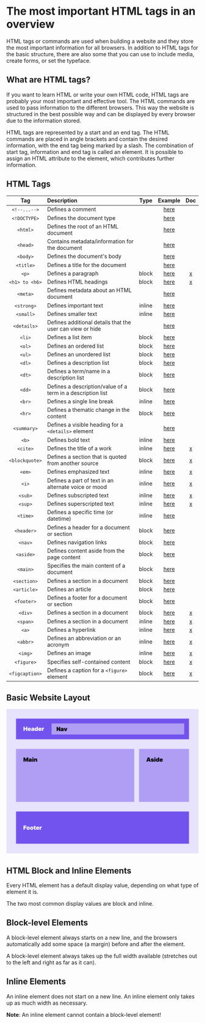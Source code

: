 # The most important HTML tags in an overview

HTML tags or commands are used when building a website and they store the most important information for all browsers. In addition to HTML tags for the basic structure, there are also some that you can use to include media, create forms, or set the typeface.

## What are HTML tags?

If you want to learn HTML or write your own HTML code, HTML tags are probably your most important and effective tool. The HTML commands are used to pass information to the different browsers. This way the website is structured in the best possible way and can be displayed by every browser due to the information stored.

HTML tags are represented by a start and an end tag. The HTML commands are placed in angle brackets and contain the desired information, with the end tag being marked by a slash. The combination of start tag, information and end tag is called an element. It is possible to assign an HTML attribute to the element, which contributes further information.

## HTML Tags

|Tag|Description|Type|Example|Doc|
|:-:|:-|:-:|:-:|:-:|
|`<!--...-->`|Defines a comment| |[here](examples/comment.html)||
|`<!DOCTYPE>`|Defines the document type| |[here](examples/basic.html)||
|`<html>`|Defines the root of an HTML document| |[here](examples/basic.html)||
|`<head>`|Contains metadata/information for the document| |[here](examples/basic.html)||
|`<body>`|Defines the document's body| |[here](examples/basic.html)||
|`<title>`|Defines a title for the document| |[here](examples/title.html)||
|`<p>`|Defines a paragraph|block|[here](examples/paragraph.html)|[x](tags/p.md)|
|`<h1> to <h6>`|Defines HTML headings|block|[here](examples/headings.html)|[x](tags/headings.md)|
|`<meta>`|Defines metadata about an HTML document| |[here](examples/metadata.html)||
|`<strong>`|Defines important text|inline|[here](examples/strong.html)||
|`<small>`|Defines smaller text|inline|[here](examples/small.html)||
|`<details>`|Defines additional details that the user can view or hide| |[here](examples/details.html)||
|`<li>`|Defines a list item|block|[here](examples/unordered_list.html)||
|`<ol>`|Defines an ordered list|block|[here](examples/ordered_list.html)||
|`<ul>`|Defines an unordered list|block|[here](examples/unordered_list.html)||
|`<dl>`|Defines a description list|block|[here](examples/description_list.html)||
|`<dt>`|Defines a term/name in a description list|block|[here](examples/description_list.html)||
|`<dd>`|Defines a description/value of a term in a description list|block|[here](examples/description_list.html)||
|`<br>`|Defines a single line break|inline|[here](examples/break.html)||
|`<hr>`|Defines a thematic change in the content|block|[here](examples/horizontal_rule.html)||
|`<summary>`|Defines a visible heading for a `<details>` element| |[here](examples/details.html)||
|`<b>`|Defines bold text|inline|[here](examples/bold.html)||
|`<cite>`|Defines the title of a work|inline|[here](examples/cite.html)|[x](tags/cite.md)|
|`<blockquote>`|Defines a section that is quoted from another source|block|[here](examples/blockquote.html)|[x](tags/blockquote.md)|
|`<em>`|Defines emphasized text|inline|[here](examples/emphasized.html)|[x](tags/em.md)|
|`<i>`|Defines a part of text in an alternate voice or mood|inline|[here](examples/italic.html)|[x](tags/i.md)|
|`<sub>`|Defines subscripted text|inline|[here](examples/subscript.html)|[x](tags/sub.md)|
|`<sup>`|Defines superscripted text|inline|[here](examples/superscript.html)|[x](tags/sup.md)|
|`<time>`|Defines a specific time (or datetime)|inline|[here](examples/time.html)||
|`<header>`|Defines a header for a document or section|block|[here](examples/semantic_structure.html)||
|`<nav>`|Defines navigation links|block|[here](examples/nav.html)||
|`<aside>`|Defines content aside from the page content|block|[here](examples/semantic_structure.html)||
|`<main>`|Specifies the main content of a document|block|[here](examples/semantic_structure.html)||
|`<section>`|Defines a section in a document|block|[here](examples/section.html)||
|`<article>`|Defines an article|block|[here](examples/semantic_structure.html)||
|`<footer>`|Defines a footer for a document or section|block|[here](examples/semantic_structure.html)||
|`<div>`|Defines a section in a document|block|[here](examples/div.html)|[x](tags/div.md)|
|`<span>`|Defines a section in a document|inline|[here](examples/span.html)|[x](tags/span.md)|
|`<a>`|Defines a hyperlink|inline|[here](examples/anchor.html)|[x](tags/a.md)|
|`<abbr>`|Defines an abbreviation or an acronym|inline|[here](examples/abbreviation.html)|[x](tags/abbr.md)|
|`<img>`|Defines an image|inline|[here](examples/image.html)|[x](tags/image.md)|
|`<figure>`|Specifies self-contained content|block|[here](examples/figure.html)|[x](tags/figure.md)|
|`<figcaption>`|Defines a caption for a `<figure>` element|block|[here](examples/figcaption.html)|[x](tags/figcaption.md)|

## Basic Website Layout

![Semantic Structure](../images/semantic_structure.png)

## HTML Block and Inline Elements

Every HTML element has a default display value, depending on what type of element it is.

The two most common display values are block and inline.

## Block-level Elements

A block-level element always starts on a new line, and the browsers automatically add some space (a margin) before and after the element.

A block-level element always takes up the full width available (stretches out to the left and right as far as it can).

## Inline Elements

An inline element does not start on a new line. An inline element only takes up as much width as necessary.

**Note**: An inline element cannot contain a block-level element!
